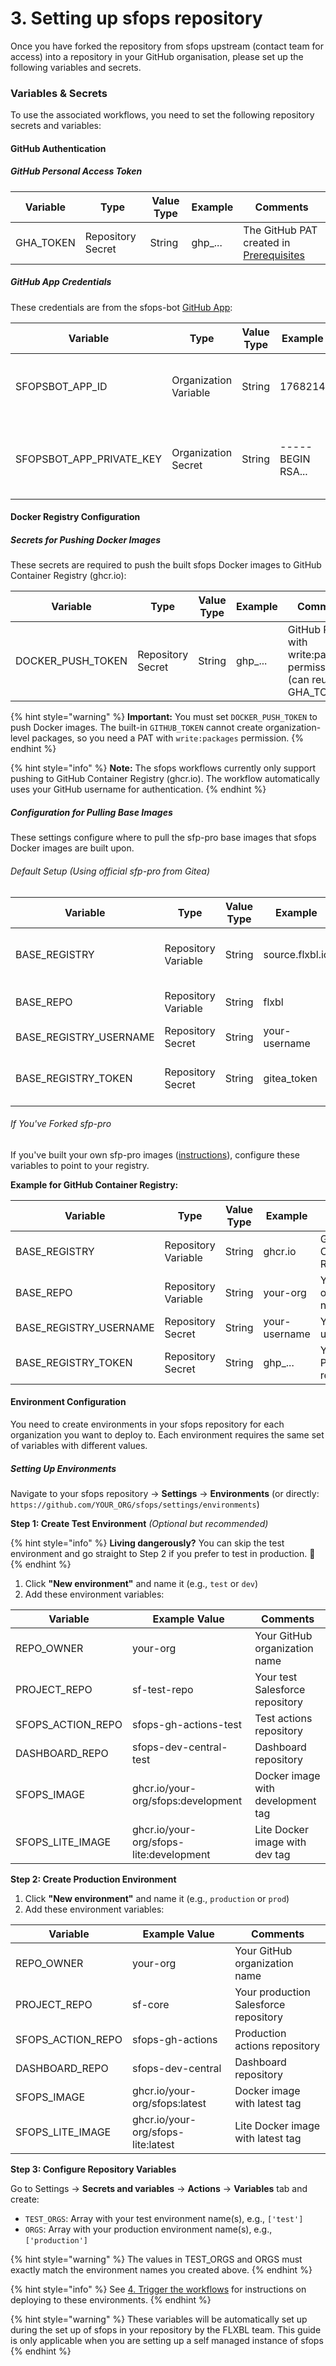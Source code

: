 # 3. Setting up sfops repository

Once you have forked the repository from sfops upstream (contact team for access) into a repository in your GitHub organisation, please set up the following variables and secrets.

### Variables & Secrets

To use the associated workflows, you need to set the following repository secrets and variables:

#### GitHub Authentication

##### GitHub Personal Access Token

| Variable  | Type              | Value Type | Example | Comments                                                             |
|-----------|-------------------|------------|---------|----------------------------------------------------------------------|
| GHA_TOKEN | Repository Secret | String     | ghp_... | The GitHub PAT created in [Prerequisites](./README.md#prerequisites) |

##### GitHub App Credentials

These credentials are from the sfops-bot [GitHub App](./github-app.md):

| Variable                 | Type                  | Value Type | Example           | Comments                                                             |
|--------------------------|-----------------------|------------|-------------------|----------------------------------------------------------------------|
| SFOPSBOT_APP_ID          | Organization Variable | String     | 1768214           | The App ID from your GitHub App settings page                        |
| SFOPSBOT_APP_PRIVATE_KEY | Organization Secret   | String     | -----BEGIN RSA... | The entire contents of the .pem file downloaded from your GitHub App |

#### Docker Registry Configuration

##### Secrets for Pushing Docker Images

These secrets are required to push the built sfops Docker images to GitHub Container Registry (ghcr.io):

| Variable          | Type              | Value Type | Example       | Comments                                                             |
|-------------------|-------------------|------------|---------------|----------------------------------------------------------------------|
| DOCKER_PUSH_TOKEN | Repository Secret | String     | ghp_...       | GitHub PAT with write:packages permission (can reuse GHA_TOKEN)      |

{% hint style="warning" %}
**Important:** You must set `DOCKER_PUSH_TOKEN` to push Docker images. The built-in `GITHUB_TOKEN` cannot create organization-level packages, so you need a PAT with `write:packages` permission.
{% endhint %}

{% hint style="info" %}
**Note:** The sfops workflows currently only support pushing to GitHub Container Registry (ghcr.io). The workflow automatically uses your GitHub username for authentication.
{% endhint %}

##### Configuration for Pulling Base Images

These settings configure where to pull the sfp-pro base images that sfops Docker images are built upon.

###### Default Setup (Using official sfp-pro from Gitea)

| Variable               | Type                | Value Type | Example         | Comments                                            |
|------------------------|---------------------|------------|-----------------|-----------------------------------------------------|
| BASE_REGISTRY          | Repository Variable | String     | source.flxbl.io | Keep as source.flxbl.io for official images         |
| BASE_REPO              | Repository Variable | String     | flxbl           | Keep as flxbl for official images                   |
| BASE_REGISTRY_USERNAME | Repository Secret   | String     | your-username   | Your Gitea username                                 |
| BASE_REGISTRY_TOKEN    | Repository Secret   | String     | gitea_token     | Your Gitea token (same as created in Prerequisites) |

###### If You've Forked sfp-pro

If you've built your own sfp-pro images ([instructions](https://docs.flxbl.io/sfp/getting-started/docker-images/sfp-pro#building-docker-images)), configure these variables to point to your registry.

**Example for GitHub Container Registry:**

| Variable               | Type                | Value Type | Example       | Comments                           |
|------------------------|---------------------|------------|---------------|------------------------------------|
| BASE_REGISTRY          | Repository Variable | String     | ghcr.io       | GitHub Container Registry          |
| BASE_REPO              | Repository Variable | String     | your-org      | Your GitHub organization name      |
| BASE_REGISTRY_USERNAME | Repository Secret   | String     | your-username | Your GitHub username               |
| BASE_REGISTRY_TOKEN    | Repository Secret   | String     | ghp_...       | Your GitHub PAT with read:packages |

#### Environment Configuration

You need to create environments in your sfops repository for each organization you want to deploy to. Each environment requires the same set of variables with different values.

##### Setting Up Environments

Navigate to your sfops repository → **Settings** → **Environments** (or directly: `https://github.com/YOUR_ORG/sfops/settings/environments`)

**Step 1: Create Test Environment** *(Optional but recommended)*

{% hint style="info" %}
**Living dangerously?** You can skip the test environment and go straight to Step 2 if you prefer to test in production. 🎲
{% endhint %}

1. Click **"New environment"** and name it (e.g., `test` or `dev`)
2. Add these environment variables:

| Variable             | Example Value                           | Comments                          |
|----------------------|-----------------------------------------|-----------------------------------|
| REPO_OWNER           | your-org                                | Your GitHub organization name     |
| PROJECT_REPO         | sf-test-repo                            | Your test Salesforce repository   |
| SFOPS_ACTION_REPO    | sfops-gh-actions-test                   | Test actions repository           |
| DASHBOARD_REPO       | sfops-dev-central-test                  | Dashboard repository              |
| SFOPS_IMAGE          | ghcr.io/your-org/sfops:development      | Docker image with development tag |
| SFOPS_LITE_IMAGE     | ghcr.io/your-org/sfops-lite:development | Lite Docker image with dev tag    |

**Step 2: Create Production Environment**

1. Click **"New environment"** and name it (e.g., `production` or `prod`)
2. Add these environment variables:

| Variable          | Example Value                      | Comments                              |
|-------------------|------------------------------------|---------------------------------------|
| REPO_OWNER        | your-org                           | Your GitHub organization name         |
| PROJECT_REPO      | sf-core                            | Your production Salesforce repository |
| SFOPS_ACTION_REPO | sfops-gh-actions                   | Production actions repository         |
| DASHBOARD_REPO    | sfops-dev-central                  | Dashboard repository                  |
| SFOPS_IMAGE       | ghcr.io/your-org/sfops:latest      | Docker image with latest tag          |
| SFOPS_LITE_IMAGE  | ghcr.io/your-org/sfops-lite:latest | Lite Docker image with latest tag     |

**Step 3: Configure Repository Variables**

Go to Settings → **Secrets and variables** → **Actions** → **Variables** tab and create:

- `TEST_ORGS`: Array with your test environment name(s), e.g., `['test']`
- `ORGS`: Array with your production environment name(s), e.g., `['production']`

{% hint style="warning" %}
The values in TEST_ORGS and ORGS must exactly match the environment names you created above.
{% endhint %}

{% hint style="info" %}
See [4. Trigger the workflows](./4.-trigger-the-workflows.md) for instructions on deploying to these environments.
{% endhint %}

{% hint style="warning" %}
These variables will be automatically set up during the set up of sfops in your repository by the FLXBL team. This guide is only applicable when you are setting up a self managed instance of sfops
{% endhint %}

